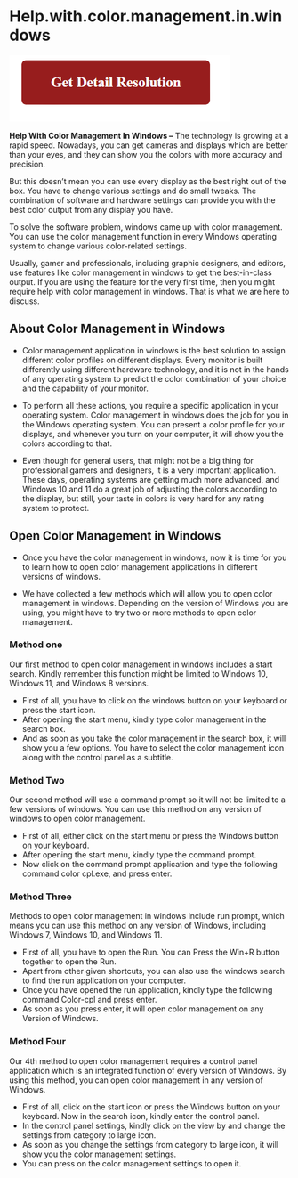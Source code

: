 # Help.with.color.management.in.windows


[![Help with color management in windows](red2.png)](https://icncomputer.com/help-with-color-management-in-windows/)

**Help With Color Management In Windows –** The technology is growing at a rapid speed. Nowadays, you can get cameras and displays which are better than your eyes, and they can show you the colors with more accuracy and precision.

But this doesn’t mean you can use every display as the best right out of the box. You have to change various settings and do small tweaks. The combination of software and hardware settings can provide you with the best color output from any display you have.

To solve the software problem, windows came up with color management. You can use the color management function in every Windows operating system to change various color-related settings.

Usually, gamer and professionals, including graphic designers, and editors, use features like color management in windows to get the best-in-class output. If you are using the feature for the very first time, then you might require help with color management in windows. That is what we are here to discuss. 


## About Color Management in Windows

* Color management application in windows is the best solution to assign different color profiles on different displays. Every monitor is built differently using different hardware technology, and it is not in the hands of any operating system to predict the color combination of your choice and the capability of your monitor.

* To perform all these actions, you require a specific application in your operating system. Color management in windows does the job for you in the Windows operating system. You can present a color profile for your displays, and whenever you turn on your computer, it will show you the colors according to that.

* Even though for general users, that might not be a big thing for professional gamers and designers, it is a very important application. These days, operating systems are getting much more advanced, and Windows 10 and 11 do a great job of adjusting the colors according to the display, but still, your taste in colors is very hard for any rating system to protect.

## Open Color Management in Windows

* Once you have the color management in windows, now it is time for you to learn how to open color management applications in different versions of windows.

* We have collected a few methods which will allow you to open color management in windows. Depending on the version of Windows you are using, you might have to try two or more methods to open color management.


### Method one

Our first method to open color management in windows includes a start search. Kindly remember this function might be limited to Windows 10, Windows 11, and Windows 8 versions.


* First of all, you have to click on the windows button on your keyboard or press the start icon.
* After opening the start menu, kindly type color management in the search box.
* And as soon as you take the color management in the search box, it will show you a few options. You have to select the color management icon along with the control panel as a subtitle.


### Method Two

Our second method will use a command prompt so it will not be limited to a few versions of windows. You can use this method on any version of windows to open color management. 

* First of all, either click on the start menu or press the Windows button on your keyboard. 
* After opening the start menu, kindly type the command prompt.
* Now click on the command prompt application and type the following command color cpl.exe, and press enter. 

### Method Three

Methods to open color management in windows include run prompt, which means you can use this method on any version of Windows, including Windows 7, Windows 10, and Windows 11.

* First of all, you have to open the Run. You can Press the Win+R button together to open the Run.
* Apart from other given shortcuts, you can also use the windows search to find the run application on your computer.
* Once you have opened the run application, kindly type the following command Color-cpl and press enter.
* As soon as you press enter, it will open color management on any Version of Windows.


### Method Four

Our 4th method to open color management requires a control panel application which is an integrated function of every version of Windows. By using this method, you can open color management in any version of Windows.

* First of all, click on the start icon or press the Windows button on your keyboard. Now in the search icon, kindly enter the control panel.
* In the control panel settings, kindly click on the view by and change the settings from category to large icon.
* As soon as you change the settings from category to large icon, it will show you the color management settings.
* You can press on the color management settings to open it.
